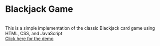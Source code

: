 <h1>Blackjack Game</h1><br>
This is a simple implementation of the classic Blackjack card game using HTML, CSS, and JavaScript<br>
<a href="https://shameer-blackjack-game.netlify.app/">Click here for the demo</a>
